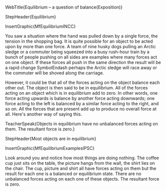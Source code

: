 WebTitle{Equilibrium &ndash; a question of balance(Exposition)}

StepHeader{Equilibrium}

InsertGraphic{MfEquilibriumINCC}

You saw a situation where the hand was pulled down by a single force, the tension in the shopping bag. It is quite possible for an object to be acted upon by more than one force. A team of nine husky dogs pulling an Arctic sledge or a commuter being squeezed into a busy rush-hour train by a bunch of people pushing on all sides are examples where many forces act on one object. If these forces all push in the same direction the result will be a rapid change SymbolEndash perhaps the Arctic sledge will race away or the commuter will be shoved along the carriage.

However, it could be that all of the forces acting on the object balance each other out. The object is then said to be in equilibrium. All of the forces acting on an object which is in equilibrium add to zero. In other words, one force acting upwards is balance by another force acting downwards; one force acting to the left is balanced by a similar force acting to the right, and so on. All the forces that are present add up to produce no overall force at all. Here&apos;s another way of saying this.

TeacherSpeak{Objects in equilibrium have no unbalanced forces acting on them. The resultant force is zero.}

StepHeader{Most objects are in equilibrium}

InsertGraphic{MfEquilibriumExamplesIPSC}

Look around you and notice how most things are doing nothing. The coffee cup just sits on the table, the picture hangs from the wall, the shirt lies on the chair. The cup, picture and shirt all have forces acting on them but the result for each one is a balanced or equilibrium state. There are no unbalanced forces acting on each one of these objects. The resultant force is zero.

